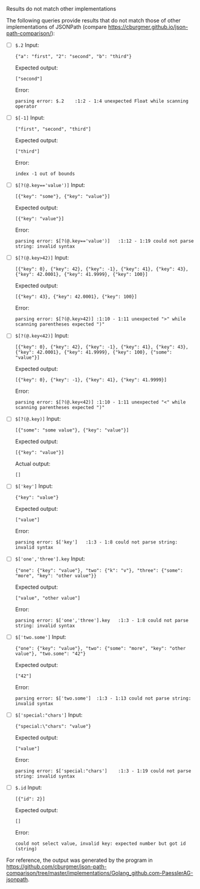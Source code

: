 Results do not match other implementations

The following queries provide results that do not match those of other implementations of JSONPath
(compare https://cburgmer.github.io/json-path-comparison/):

- [ ] `$.2`
  Input:
  ```
  {"a": "first", "2": "second", "b": "third"}
  ```
  Expected output:
  ```
  ["second"]
  ```
  Error:
  ```
  parsing error: $.2	:1:2 - 1:4 unexpected Float while scanning operator
  ```

- [ ] `$[-1]`
  Input:
  ```
  ["first", "second", "third"]
  ```
  Expected output:
  ```
  ["third"]
  ```
  Error:
  ```
  index -1 out of bounds
  ```

- [ ] `$[?(@.key=='value')]`
  Input:
  ```
  [{"key": "some"}, {"key": "value"}]
  ```
  Expected output:
  ```
  [{"key": "value"}]
  ```
  Error:
  ```
  parsing error: $[?(@.key=='value')]	:1:12 - 1:19 could not parse string: invalid syntax
  ```

- [ ] `$[?(@.key>42)]`
  Input:
  ```
  [{"key": 0}, {"key": 42}, {"key": -1}, {"key": 41}, {"key": 43}, {"key": 42.0001}, {"key": 41.9999}, {"key": 100}]
  ```
  Expected output:
  ```
  [{"key": 43}, {"key": 42.0001}, {"key": 100}]
  ```
  Error:
  ```
  parsing error: $[?(@.key>42)]	:1:10 - 1:11 unexpected ">" while scanning parentheses expected ")"
  ```

- [ ] `$[?(@.key<42)]`
  Input:
  ```
  [{"key": 0}, {"key": 42}, {"key": -1}, {"key": 41}, {"key": 43}, {"key": 42.0001}, {"key": 41.9999}, {"key": 100}, {"some": "value"}]
  ```
  Expected output:
  ```
  [{"key": 0}, {"key": -1}, {"key": 41}, {"key": 41.9999}]
  ```
  Error:
  ```
  parsing error: $[?(@.key<42)]	:1:10 - 1:11 unexpected "<" while scanning parentheses expected ")"
  ```

- [ ] `$[?(@.key)]`
  Input:
  ```
  [{"some": "some value"}, {"key": "value"}]
  ```
  Expected output:
  ```
  [{"key": "value"}]
  ```
  Actual output:
  ```
  []
  ```

- [ ] `$['key']`
  Input:
  ```
  {"key": "value"}
  ```
  Expected output:
  ```
  ["value"]
  ```
  Error:
  ```
  parsing error: $['key']	:1:3 - 1:8 could not parse string: invalid syntax
  ```

- [ ] `$['one','three'].key`
  Input:
  ```
  {"one": {"key": "value"}, "two": {"k": "v"}, "three": {"some": "more", "key": "other value"}}
  ```
  Expected output:
  ```
  ["value", "other value"]
  ```
  Error:
  ```
  parsing error: $['one','three'].key	:1:3 - 1:8 could not parse string: invalid syntax
  ```

- [ ] `$['two.some']`
  Input:
  ```
  {"one": {"key": "value"}, "two": {"some": "more", "key": "other value"}, "two.some": "42"}
  ```
  Expected output:
  ```
  ["42"]
  ```
  Error:
  ```
  parsing error: $['two.some']	:1:3 - 1:13 could not parse string: invalid syntax
  ```

- [ ] `$['special:"chars']`
  Input:
  ```
  {"special:\"chars": "value"}
  ```
  Expected output:
  ```
  ["value"]
  ```
  Error:
  ```
  parsing error: $['special:"chars']	:1:3 - 1:19 could not parse string: invalid syntax
  ```

- [ ] `$.id`
  Input:
  ```
  [{"id": 2}]
  ```
  Expected output:
  ```
  []
  ```
  Error:
  ```
  could not select value, invalid key: expected number but got id (string)
  ```


For reference, the output was generated by the program in https://github.com/cburgmer/json-path-comparison/tree/master/implementations/Golang_github.com-PaesslerAG-jsonpath.
